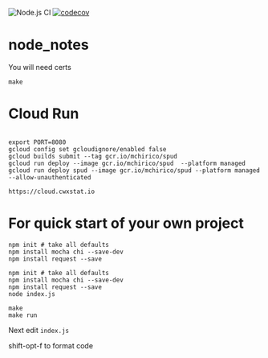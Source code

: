 ![Node.js CI](https://github.com/mchirico/node_notes/workflows/Node.js%20CI/badge.svg)
[![codecov](https://codecov.io/gh/mchirico/node_notes/branch/master/graph/badge.svg)](https://codecov.io/gh/mchirico/node_notes)
# node_notes

You will need certs
```
make

```

# Cloud Run
```

export PORT=8080
gcloud config set gcloudignore/enabled false
gcloud builds submit --tag gcr.io/mchirico/spud
gcloud run deploy --image gcr.io/mchirico/spud  --platform managed
gcloud run deploy spud --image gcr.io/mchirico/spud --platform managed --allow-unauthenticated

https://cloud.cwxstat.io

```


# For quick start of your own project
```
npm init # take all defaults
npm install mocha chi --save-dev
npm install request --save

```


```
npm init # take all defaults
npm install mocha chi --save-dev
npm install request --save
node index.js

make 
make run
```

Next edit `index.js`

shift-opt-f to format code
